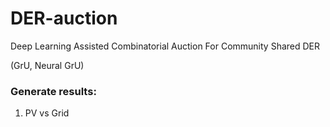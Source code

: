 # DER-auction
Deep Learning Assisted Combinatorial Auction For Community Shared DER

(GrU, Neural GrU)

### Generate results:
1. PV vs Grid
